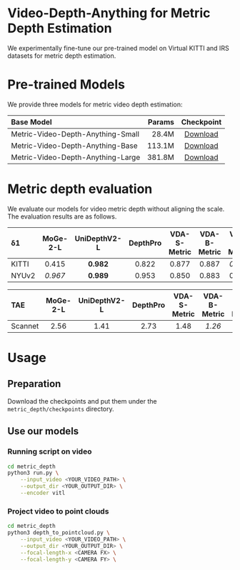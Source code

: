 # Video-Depth-Anything for Metric Depth Estimation
We experimentally fine-tune our pre-trained model on Virtual KITTI and IRS datasets for metric depth estimation. 

# Pre-trained Models
We provide three models for metric video depth estimation:

| Base Model | Params | Checkpoint |
|:-|-:|:-:|
| Metric-Video-Depth-Anything-Small | 28.4M | [Download](https://huggingface.co/depth-anything/Metric-Video-Depth-Anything-Small/blob/main/metric_video_depth_anything_vits.pth) |
| Metric-Video-Depth-Anything-Base | 113.1M | [Download](https://huggingface.co/depth-anything/Metric-Video-Depth-Anything-Base/blob/main/metric_video_depth_anything_vitb.pth) |
| Metric-Video-Depth-Anything-Large | 381.8M | [Download](https://huggingface.co/depth-anything/Metric-Video-Depth-Anything-Large/resolve/main/metric_video_depth_anything_vitl.pth) |

# Metric depth evaluation
We evaluate our models for video metric depth without aligning the scale. The evaluation results are as follows.

| δ1 | MoGe-2-L | UniDepthV2-L | DepthPro | VDA-S-Metric | VDA-B-Metric | VDA-L-Metric |
|:-|:-:|:-:|:-:|:-:|:-:|:-:|
| KITTI | 0.415 | **0.982** | 0.822 | 0.877 | 0.887 | *0.910* |
| NYUv2 | *0.967* | **0.989** | 0.953 | 0.850| 0.883 | 0.908 |

| TAE | MoGe-2-L | UniDepthV2-L | DepthPro | VDA-S-Metric | VDA-B-Metric | VDA-L-Metric |
|:-|:-:|:-:|:-:|:-:|:-:|:-:|
| Scannet | 2.56 | 1.41 | 2.73 | 1.48 | *1.26* | **1.09** |


# Usage
## Preparation
Download the checkpoints and put them under the `metric_depth/checkpoints` directory.

## Use our models
### Running script on video
```bash
cd metric_depth
python3 run.py \
    --input_video <YOUR_VIDEO_PATH> \
    --output_dir <YOUR_OUTPUT_DIR> \
    --encoder vitl
```
### Project video to point clouds
```bash
cd metric_depth
python3 depth_to_pointcloud.py \
    --input_video <YOUR_VIDEO_PATH> \
    --output_dir <YOUR_OUTPUT_DIR> \
    --focal-length-x <CAMERA FX> \
    --focal-length-y <CAMERA FY> \
```
